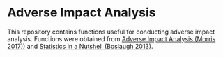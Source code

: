 # Adverse Impact Analysis

This repository contains functions useful for conducting adverse impact analysis.  Functions were obtained from [Adverse Impact Analysis (Morris 2017))](https://www.routledge.com/Adverse-Impact-Analysis-Understanding-Data-Statistics-and-Risk/Morris-Dunleavy/p/book/9781138855854]) and [Statistics in a Nutshell (Boslaugh 2013)](https://www.amazon.com/Statistics-Nutshell-Desktop-Quick-Reference/dp/1449316824).
